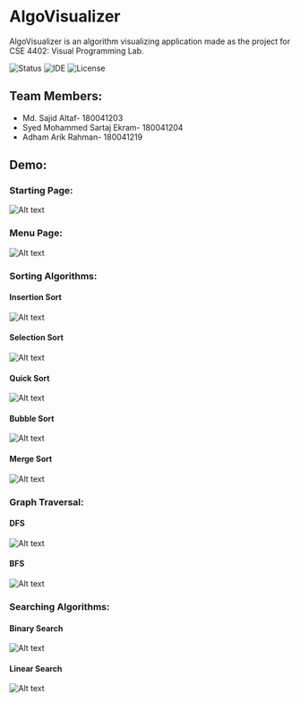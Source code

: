 # AlgoVisualizer

AlgoVisualizer is an algorithm visualizing application made as the project for CSE 4402: Visual Programming Lab.

![Status](https://img.shields.io/badge/Status-Complete-brightgreen)
![IDE](https://img.shields.io/badge/IDE-IntelliJ%20IDEA-blue)
![License](https://img.shields.io/badge/license-MIT-orange.svg)


## Team Members:
* Md. Sajid Altaf- 180041203
* Syed Mohammed Sartaj Ekram- 180041204
* Adham Arik Rahman- 180041219


## Demo:

### Starting Page:
![Alt text](https://github.com/sartajekram419/AlgoVisualizer/blob/main/DemoResources/StartPage.gif)

### Menu Page:
![Alt text](https://github.com/sartajekram419/AlgoVisualizer/blob/main/DemoResources/MenuPage.png)

### Sorting Algorithms:
#### Insertion Sort
![Alt text](https://github.com/sartajekram419/AlgoVisualizer/blob/main/DemoResources/Insertion.gif)
#### Selection Sort
![Alt text](https://github.com/sartajekram419/AlgoVisualizer/blob/main/DemoResources/Selection.gif)
#### Quick Sort
![Alt text](https://github.com/sartajekram419/AlgoVisualizer/blob/main/DemoResources/Quick.gif)
#### Bubble Sort
![Alt text](https://github.com/sartajekram419/AlgoVisualizer/blob/main/DemoResources/Bubble.gif)
#### Merge Sort
![Alt text](https://github.com/sartajekram419/AlgoVisualizer/blob/main/DemoResources/Merge.gif)

### Graph Traversal:
#### DFS
![Alt text](https://github.com/sartajekram419/AlgoVisualizer/blob/main/DemoResources/DFS.gif)
#### BFS
![Alt text](https://github.com/sartajekram419/AlgoVisualizer/blob/main/DemoResources/BFS.gif)

### Searching Algorithms:
#### Binary Search
![Alt text](https://github.com/sartajekram419/AlgoVisualizer/blob/main/DemoResources/Binary.gif)
#### Linear Search
![Alt text](https://github.com/sartajekram419/AlgoVisualizer/blob/main/DemoResources/Linear.gif)


